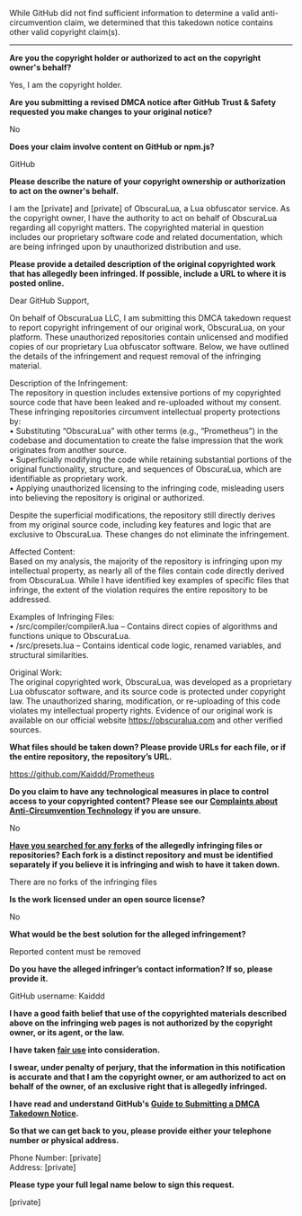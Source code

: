 While GitHub did not find sufficient information to determine a valid anti-circumvention claim, we determined that this takedown notice contains other valid copyright claim(s).

---

**Are you the copyright holder or authorized to act on the copyright owner's behalf?**

Yes, I am the copyright holder.

**Are you submitting a revised DMCA notice after GitHub Trust & Safety requested you make changes to your original notice?**

No

**Does your claim involve content on GitHub or npm.js?**

GitHub

**Please describe the nature of your copyright ownership or authorization to act on the owner's behalf.**

I am the [private] and [private] of ObscuraLua, a Lua obfuscator service. As the copyright owner, I have the authority to act on behalf of ObscuraLua regarding all copyright matters. The copyrighted material in question includes our proprietary software code and related documentation, which are being infringed upon by unauthorized distribution and use.

**Please provide a detailed description of the original copyrighted work that has allegedly been infringed. If possible, include a URL to where it is posted online.**

Dear GitHub Support,

On behalf of ObscuraLua LLC, I am submitting this DMCA takedown request to report copyright infringement of our original work, ObscuraLua, on your platform. These unauthorized repositories contain unlicensed and modified copies of our proprietary Lua obfuscator software. Below, we have outlined the details of the infringement and request removal of the infringing material.

Description of the Infringement:  
The repository in question includes extensive portions of my copyrighted source code that have been leaked and re-uploaded without my consent. These infringing repositories circumvent intellectual property protections by:  
• Substituting “ObscuraLua” with other terms (e.g., “Prometheus”) in the codebase and documentation to create the false impression that the work originates from another source.  
• Superficially modifying the code while retaining substantial portions of the original functionality, structure, and sequences of ObscuraLua, which are identifiable as proprietary work.  
• Applying unauthorized licensing to the infringing code, misleading users into believing the repository is original or authorized.

Despite the superficial modifications, the repository still directly derives from my original source code, including key features and logic that are exclusive to ObscuraLua. These changes do not eliminate the infringement.

Affected Content:  
Based on my analysis, the majority of the repository is infringing upon my intellectual property, as nearly all of the files contain code directly derived from ObscuraLua. While I have identified key examples of specific files that infringe, the extent of the violation requires the entire repository to be addressed.

Examples of Infringing Files:  
• /src/compiler/compilerA.lua – Contains direct copies of algorithms and functions unique to ObscuraLua.  
• /src/presets.lua – Contains identical code logic, renamed variables, and structural similarities.

Original Work:  
The original copyrighted work, ObscuraLua, was developed as a proprietary Lua obfuscator software, and its source code is protected under copyright law. The unauthorized sharing, modification, or re-uploading of this code violates my intellectual property rights. Evidence of our original work is available on our official website https://obscuralua.com and other verified sources.

**What files should be taken down? Please provide URLs for each file, or if the entire repository, the repository’s URL.**

https://github.com/Kaiddd/Prometheus

**Do you claim to have any technological measures in place to control access to your copyrighted content? Please see our <a href="https://docs.github.com/articles/guide-to-submitting-a-dmca-takedown-notice#complaints-about-anti-circumvention-technology">Complaints about Anti-Circumvention Technology</a> if you are unsure.**

No

**<a href="https://docs.github.com/articles/dmca-takedown-policy#b-what-about-forks-or-whats-a-fork">Have you searched for any forks</a> of the allegedly infringing files or repositories? Each fork is a distinct repository and must be identified separately if you believe it is infringing and wish to have it taken down.**

There are no forks of the infringing files

**Is the work licensed under an open source license?**

No

**What would be the best solution for the alleged infringement?**

Reported content must be removed

**Do you have the alleged infringer’s contact information? If so, please provide it.**

GitHub username: Kaiddd

**I have a good faith belief that use of the copyrighted materials described above on the infringing web pages is not authorized by the copyright owner, or its agent, or the law.**

**I have taken <a href="https://www.lumendatabase.org/topics/22">fair use</a> into consideration.**

**I swear, under penalty of perjury, that the information in this notification is accurate and that I am the copyright owner, or am authorized to act on behalf of the owner, of an exclusive right that is allegedly infringed.**

**I have read and understand GitHub's <a href="https://docs.github.com/articles/guide-to-submitting-a-dmca-takedown-notice/">Guide to Submitting a DMCA Takedown Notice</a>.**

**So that we can get back to you, please provide either your telephone number or physical address.**

Phone Number: [private]  
Address: [private]  

**Please type your full legal name below to sign this request.**

[private]  
